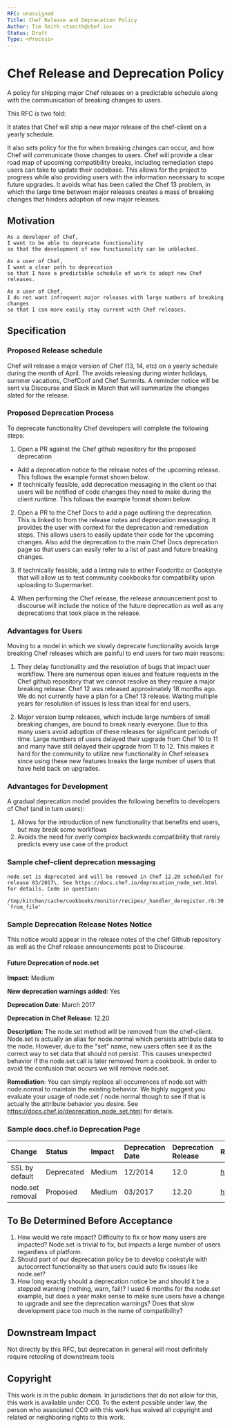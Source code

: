```yaml
---
RFC: unassigned
Title: Chef Release and Deprecation Policy
Author: Tim Smith <tsmith@chef.io>
Status: Draft
Type: <Process>
---
```


# Chef Release and Deprecation Policy

A policy for shipping major Chef releases on a predictable schedule along with the communication of breaking changes to users.

This RFC is two fold:

It states that Chef will ship a new major release of the chef-client on a yearly schedule.

It also sets policy for the for when breaking changes can occur, and how Chef will communicate those changes to users. Chef will provide a clear road map of upcoming compatibility breaks, including remediation steps users can take to update their codebase. This allows for the project to progress while also providing users with the information necessary to scope future upgrades. It avoids what has been called the Chef 13 problem, in which the large time between major releases creates a mass of breaking changes that hinders adoption of new major releases.

## Motivation

```
As a developer of Chef,
I want to be able to deprecate functionality
so that the development of new functionality can be unblocked.

As a user of Chef,
I want a clear path to deprecation
so that I have a predictable schedule of work to adopt new Chef releases.

As a user of Chef,
I do not want infrequent major releases with large numbers of breaking changes
so that I can more easily stay current with Chef releases.
```

## Specification

### Proposed Release schedule

Chef will release a major version of Chef (13, 14, etc) on a yearly schedule during the month of April. The avoids releasing during winter holidays, summer vacations, ChefConf and Chef Summits. A reminder notice will be sent via Discourse and Slack in March that will summarize the changes slated for the release.

### Proposed Deprecation Process

To deprecate functionality Chef developers will complete the following steps:

1. Open a PR against the Chef github repository for the proposed deprecation

  - Add a deprecation notice to the release notes of the upcoming release. This follows the example format shown below.
  - If technically feasible, add deprecation messaging in the client so that users will be notified of code changes they need to make during the client runtime. This follows the example format shown below.

2. Open a PR to the Chef Docs to add a page outlining the deprecation. This is linked to from the release notes and deprecation messaging. It provides the user with context for the deprecation and remediation steps. This allows users to easily update their code for the upcoming changes. Also add the deprecation to the main Chef Docs deprecation page so that users can easily refer to a list of past and future breaking changes.

3. If technically feasible, add a linting rule to either Foodcritic or Cookstyle that will allow us to test community cookbooks for compatibility upon uploading to Supermarket.

4. When performing the Chef release, the release announcement post to discourse will include the notice of the future deprecation as well as any deprecations that took place in the release.

### Advantages for Users

Moving to a model in which we slowly deprecate functionality avoids large breaking Chef releases which are painful to end users for two main reasons:

1. They delay functionality and the resolution of bugs that impact user workflow. There are numerous open issues and feature requests in the Chef github repository that we cannot resolve as they require a major breaking release. Chef 12 was released approximately 18 months ago. We do not currently have a plan for a Chef 13 release. Waiting multiple years for resolution of issues is less than ideal for end users.

2. Major version bump releases, which include large numbers of small breaking changes, are bound to break nearly everyone. Due to this many users avoid adoption of these releases for significant periods of time. Large numbers of users delayed their upgrade from Chef 10 to 11 and many have still delayed their upgrade from 11 to 12\. This makes it hard for the community to utilize new functionality in Chef releases since using these new features breaks the large number of users that have held back on upgrades.

### Advantages for Development

A gradual deprecation model provides the following benefits to developers of Chef (and in turn users):

1. Allows for the introduction of new functionality that benefits end users, but may break some workflows
2. Avoids the need for overly complex backwards compatibility that rarely predicts every use case of the product

### Sample chef-client deprecation messaging

```
node.set is deprecated and will be removed in Chef 12.20 scheduled for release 03/2017\. See https://docs.chef.io/deprecation_node_set.html for details. Code in question:
           - /tmp/kitchen/cache/cookbooks/monitor/recipes/_handler_deregister.rb:30:in `from_file'
```

### Sample Deprecation Release Notes Notice

This notice would appear in the release notes of the chef Github repository as well as the Chef release announcements post to Discourse.

#### Future Deprecation of node.set

**Impact**: Medium

**New deprecation warnings added**: Yes

**Deprecation Date**: March 2017

**Deprecation in Chef Release**: 12.20

**Description**: The node.set method will be removed from the chef-client. Node.set is actually an alias for node.normal which persists attribute data to the node. However, due to the "set" name, new users often see it as the correct way to set data that should not persist. This causes unexpected behavior if the node.set call is later removed from a cookbook. In order to avoid the confusion that occurs we will remove node.set.

**Remediation**: You can simply replace all occurrences of node.set with node.normal to maintain the existing behavior. We highly suggest you evaluate your usage of node.set / node.normal though to see if that is actually the attribute behavior you desire. See <https://docs.chef.io/deprecation_node_set.html> for details.

### Sample docs.chef.io Deprecation Page

Change           | Status     | Impact | Deprecation Date | Deprecation Release | Remediation Page
:--------------- | :--------- | :----- | :--------------- | :------------------ | :-----------------------------------------------------
SSL by default   | Deprecated | Medium | 12/2014          | 12.0                | <https://docs.chef.io/deprecation_ssl_by_default.html>
node.set removal | Proposed   | Medium | 03/2017          | 12.20               | <https://docs.chef.io/deprecation_node_set.html>

## To Be Determined Before Acceptance

1. How would we rate impact? Difficulty to fix or how many users are impacted? Node.set is trivial to fix, but impacts a large number of users regardless of platform.
2. Should part of our deprecation policy be to develop cookstyle with autocorrect functionality so that users could auto fix issues like node.set?
3. How long exactly should a deprecation notice be and should it be a stepped warning (nothing, warn, fail)? I used 6 months for the node.set example, but does a year make sense to make sure users have a change to upgrade and see the deprecation warnings? Does that slow development pace too much in the name of compatibility?

## Downstream Impact

Not directly by this RFC, but deprecation in general will most definitely require retooling of downstream tools

## Copyright

This work is in the public domain. In jurisdictions that do not allow for this, this work is available under CC0\. To the extent possible under law, the person who associated CC0 with this work has waived all copyright and related or neighboring rights to this work.

